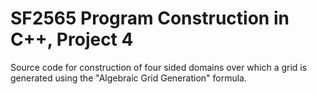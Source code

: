 # SF2565 Program Construction in C++, Project 4
Source code for construction of four sided domains over which a grid is generated using the "Algebraic Grid Generation" formula.
